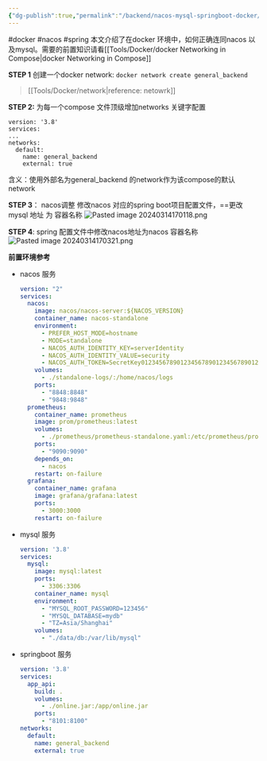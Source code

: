 ```yaml
---
{"dg-publish":true,"permalink":"/backend/nacos-mysql-springboot-docker/","created":"2024-05-27T15:04:10.000+08:00","updated":"2024-05-27T15:04:10.000+08:00"}
---
```


#docker #nacos #spring 
本文介绍了在docker 环境中，如何正确连同nacos 以及mysql。需要的前置知识请看[[Tools/Docker/docker Networking in Compose\|docker Networking in Compose]]

**STEP 1**
创建一个docker network: `docker network create general_backend`
> [[Tools/Docker/network\|reference: netowrk]]

**STEP 2:**
为每一个compose 文件顶级增加networks 关键字配置
```
version: '3.8'
services:
...
networks:
  default:
    name: general_backend
    external: true
```
含义：使用外部名为general_backend 的network作为该compose的默认network

**STEP 3**： nacos调整
修改nacos 对应的spring boot项目配置文件，==更改mysql 地址 为 容器名称
![Pasted image 20240314170118.png](/img/user/attachments/Pasted%20image%2020240314170118.png)

**STEP 4**: spring 配置文件中修改nacos地址为nacos 容器名称
![Pasted image 20240314170321.png](/img/user/attachments/Pasted%20image%2020240314170321.png)

**前置环境参考**
+ nacos 服务
	```yml
	version: "2"
	services:
	  nacos:
	    image: nacos/nacos-server:${NACOS_VERSION}
	    container_name: nacos-standalone
	    environment:
	      - PREFER_HOST_MODE=hostname
	      - MODE=standalone
	      - NACOS_AUTH_IDENTITY_KEY=serverIdentity
	      - NACOS_AUTH_IDENTITY_VALUE=security
	      - NACOS_AUTH_TOKEN=SecretKey012345678901234567890123456789012345678901234567890123456789
	    volumes:
	      - ./standalone-logs/:/home/nacos/logs
	    ports:
	      - "8848:8848"
	      - "9848:9848"
	  prometheus:
	    container_name: prometheus
	    image: prom/prometheus:latest
	    volumes:
	      - ./prometheus/prometheus-standalone.yaml:/etc/prometheus/prometheus.yml
	    ports:
	      - "9090:9090"
	    depends_on:
	      - nacos
	    restart: on-failure
	  grafana:
	    container_name: grafana
	    image: grafana/grafana:latest
	    ports:
	      - 3000:3000
	    restart: on-failure	
	```
+ mysql 服务
	```yml
	version: '3.8'
	services:
	  mysql:
	    image: mysql:latest
	    ports: 
	      - 3306:3306
	    container_name: mysql
	    environment:
	      - "MYSQL_ROOT_PASSWORD=123456"
	      - "MYSQL_DATABASE=mydb"
	      - "TZ=Asia/Shanghai"
	    volumes:
	      - "./data/db:/var/lib/mysql"
	```
+ springboot 服务
	```yml
	version: '3.8'
	services:
	  app_api:
	    build: .
	    volumes:
	      - ./online.jar:/app/online.jar
	    ports:
	      - "8101:8100"
	networks:
	  default:
	    name: general_backend
	    external: true
	```